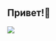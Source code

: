 ## Привет!👋

![](https://github-readme-stats.vercel.app/api?username=Doom9527&show_icons=true&theme=transparent)
